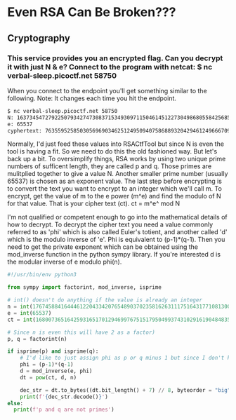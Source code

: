 # Even RSA Can Be Broken???

## Cryptography

### This service provides you an encrypted flag. Can you decrypt it with just N & e?  Connect to the program with netcat: $ nc verbal-sleep.picoctf.net 58750 

When you connect to the endpoint you'll get something similar to the following.  Note: It changes each time you hit the endpoint.

```sh
$ nc verbal-sleep.picoctf.net 58750
N: 16373454727922507934274730837153493097115046145122730498680558425685970406276795385247018981195849489942368561038528954318167103751942839664327554287037098
e: 65537
cyphertext: 763559525850305696903462512495094075868893204294612496667090588433311227380058567940061224577931220368096084889108203592892736690047197987138054822047559

```
Normally, I'd just feed these values into RSACtfTool but since N is even the tool is having a fit.  So we need to do this the old fashioned way.
But let's back up a bit.  To oversimplify things, RSA works by using two unique prime numbers of sufficent length, they are called p and q.  Those primes are mulitplied together to give a value N.  Another smaller prime number (usually 65537) is chosen as an exponent value.  The last step before encrypting is to convert the text you want to encrypt to an integer which we'll call m. To encrypt, get the value of m to the e power (m^e) and find the modulo of N for that value.  That is your cipher text (ct).  ct = m^e^ mod N

I'm not qualified or competent enough to go into the mathematical details of how to decrypt.  To decrypt the cipher text you need a value commonly referred to as 'phi' which is also called Euler's totient, and another called 'd' which is the modulo inverse of 'e'.  Phi is equivalent to (p-1)*(q-1).  Then you need to get the private exponent which can be obtained using the mod_inverse function in the python sympy library. If you're interested d is the modular inverse of e modulo phi(n).


```python
#!/usr/bin/env python3

from sympy import factorint, mod_inverse, isprime

# int() doesn't do anything if the value is already an integer 
n = int(17674588416444612204334207654890370235816263111751643177108130032186709372444998997950000215459405634510788767588983166839871976320732985836549601787763418)
e = int(65537)
ct = int(16800736516425931651701294699767515179504993743102916190484835681412438330649339822983508667151572571229055433843649030514303915745361524950163817126361567)

# Since n is even this will have 2 as a factor)
p, q = factorint(n)

if isprime(p) and isprime(q):
    # I'd like to just assign phi as p or q minus 1 but since I don't know which is 2 it's easier to just multiply them
    phi = (p-1)*(q-1)
    d = mod_inverse(e, phi)
    dt = pow(ct, d, n)

    dec_str = dt.to_bytes((dt.bit_length() + 7) // 8, byteorder = "big")
    print(f'{dec_str.decode()}')
else:
  print(f'p and q are not primes')


